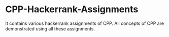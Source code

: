 # CPP-Hackerrank-Assignments
It contains various hackerrank assignments of CPP. All concepts of CPP are demonstrated using all these assignments.
